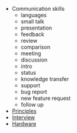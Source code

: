 * Communication skills
  * languages
  * small talk
  * presentation
  * feedback
  * review
  * comparison
  * meeting
  * discussion
  * intro
  * status
  * knowledge transfer
  * support
  * bug report
  * new feature request
  * follow up
* [Principles](https://github.com/streamcode9/software-design/blob/master/README.md)
* [Interview](https://github.com/streamcode9/software-design/blob/master/interview.md)
* [Hardware](https://github.com/streamcode9/software-design/blob/master/laptop.md)

